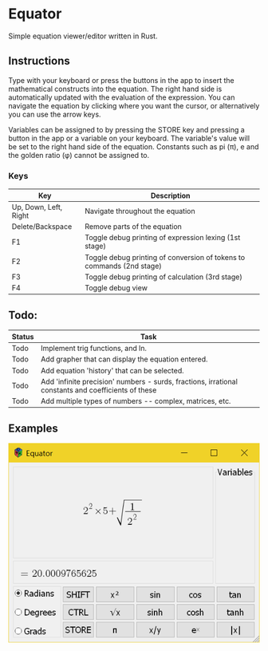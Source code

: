 # Equator
Simple equation viewer/editor written in Rust.

## Instructions

Type with your keyboard or press the buttons in the app to insert the mathematical constructs into the equation. The right hand side is automatically updated with the evaluation of the expression. You can navigate the equation by clicking where you want the cursor, or alternatively you can use the arrow keys.

Variables can be assigned to by pressing the STORE key and pressing a button in the app or a variable on your keyboard. The variable's value will be set to the right hand side of the equation. Constants such as pi (π), e and the golden ratio (φ) cannot be assigned to.

### Keys

Key | Description
--- | ------------------
Up, Down, Left, Right | Navigate throughout the equation
Delete/Backspace | Remove parts of the equation
F1 | Toggle debug printing of expression lexing (1st stage)
F2 | Toggle debug printing of conversion of tokens to commands (2nd stage)
F3 | Toggle debug printing of calculation (3rd stage)
F4 | Toggle debug view

## Todo:
Status | Task
------ | -------------
Todo | Implement trig functions, and ln.
Todo | Add grapher that can display the equation entered.
Todo | Add equation 'history' that can be selected.
Todo | Add 'infinite precision' numbers - surds, fractions, irrational constants and coefficients of these
Todo | Add multiple types of numbers -- complex, matrices, etc.

## Examples
![](/img/example1.png)
